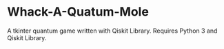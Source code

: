 # Whack-A-Quatum-Mole
A tkinter quantum game written with Qiskit Library.
Requires Python 3 and Qiskit Library.

